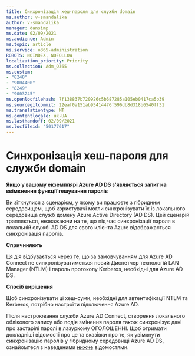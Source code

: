 ```yaml
---
title: Синхронізація хеш-пароля для служби domain
ms.author: v-smandalika
author: v-smandalika
manager: dansimp
ms.date: 02/09/2021
ms.audience: Admin
ms.topic: article
ms.service: o365-administration
ROBOTS: NOINDEX, NOFOLLOW
localization_priority: Priority
ms.collection: Adm_O365
ms.custom:
- "8248"
- "9004400"
- "8249"
- "9003245"
ms.openlocfilehash: 7f138837b720926c5b687285a105eb0417ca5b39
ms.sourcegitcommit: 22eaf0a151ab95414476f596db8d318b6540ff31
ms.translationtype: MT
ms.contentlocale: uk-UA
ms.lasthandoff: 02/09/2021
ms.locfileid: "50177617"
---
```

# <a name="password-hash-synchronization-for-domain-service"></a>Синхронізація хеш-пароля для служби domain

**Якщо у вашому екземплярі Azure AD DS з'являється запит на ввімкнення функції гешування паролів**

Ви зіткнулися з сценарієм, у якому ви працюєте з гібридним середовищем, щоб користувачі могли синхронізувати їх із локального середовища служб домену Azure Active Directory (AD DS). Цей сценарій трапляється, незважаючи на те, що під час синхронізації пароля в локальній службі AD DS для свого клієнта Azure відображається синхронізація паролів.

**Спричиняють**

Ця дія відбувається через те, що за замовчуванням для Azure AD Connect не синхронізуватиметься новий Диспетчер технологій LAN Manager (NTLM) і пароль протоколу Kerberos, необхідні для Azure AD DS.

**Спосіб вирішення** 

Щоб синхронізувати ці хеш-суми, необхідні для автентифікації NTLM та Kerberos, потрібно настроїти підключення Azure AD.

Після настроювання служби Azure AD Connect, створення локального облікового запису або подія змінення пароля також синхронізує дані про застарілі паролі в лазуркому ОГОЛОШЕННІ. Щоб отримати докладніші відомості про це та вказівки про те, як увімкнути синхронізацію паролів у гібридному середовищі Azure AD DS, ознайомтеся з наведеними [нижче](https://docs.microsoft.com/azure/active-directory-domain-services/tutorial-configure-password-hash-sync) відомостями.